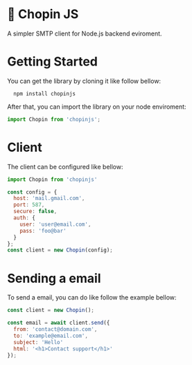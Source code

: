 # :blue_heart: Chopin JS
A simpler SMTP client for Node.js backend eviroment.

# Getting Started
You can get the library by cloning it like follow bellow:

```bach
  npm install chopinjs
```

After that, you can import the library on your node enviroment:

```javascript
import Chopin from 'chopinjs';
```

# Client

The client can be configured like bellow:

```javascript
import Chopin from 'chopinjs'  

const config = {
  host: 'mail.gmail.com',
  port: 587,
  secure: false,
  auth: {
    user: 'user@email.com',
    pass: 'foo@bar'
  }
};
const client = new Chopin(config);
```

# Sending a email

To send a email, you can do like follow the example bellow:

```javascript
const client = new Chopin();

const email = await client.send({
  from: 'contact@domain.com',
  to: 'example@email.com',
  subject: 'Hello' 
  html: '<h1>Contact support</h1>'
});
```